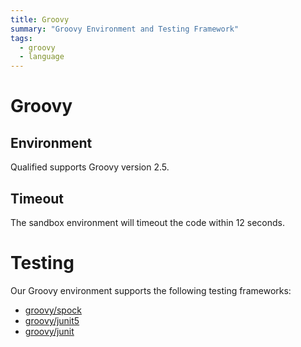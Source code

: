 ```yaml
---
title: Groovy
summary: "Groovy Environment and Testing Framework"
tags:
  - groovy
  - language
---
```


# Groovy

## Environment

Qualified supports Groovy version 2.5.

## Timeout

The sandbox environment will timeout the code within 12 seconds.

# Testing

Our Groovy environment supports the following testing frameworks:

- [groovy/spock](/kb/languages/groovy/spock)
- [groovy/junit5](/kb/languages/groovy/junit5)
- [groovy/junit](/kb/languages/groovy/junit)
